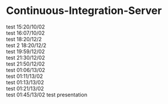 # Continuous-Integration-Server
test 15:20/10/02  
test 16:07/10/02  
test 18:20/12/2  
test 2 18:20/12/2  
test 19:59/12/02  
test 21:30/12/02  
test 21:50/12/02  
test 01:06/13/02  
test 01:11/13/02  
test 01:13/13/02  
test 01:21/13/02  
test 01:45/13/02
test presentation
